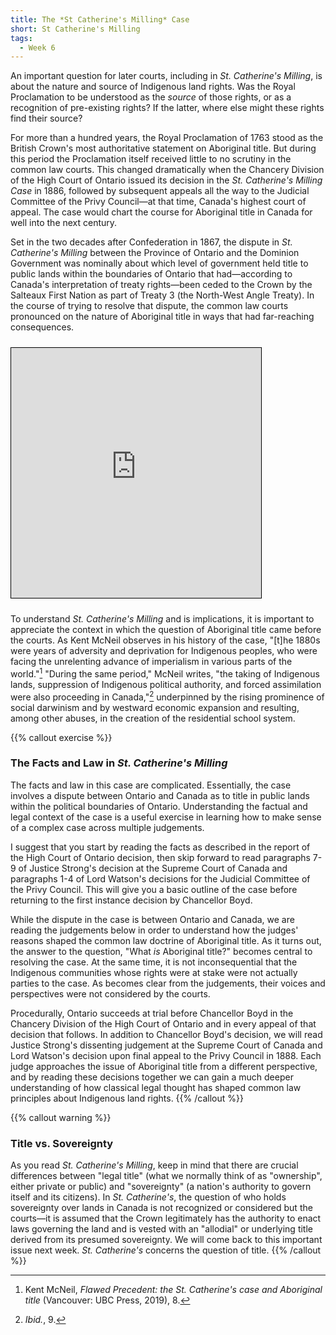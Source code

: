 ```yaml
---
title: The *St Catherine's Milling* Case
short: St Catherine's Milling
tags:
  - Week 6
---
```


An important question for later courts, including in *St. Catherine's Milling*, is about the nature and source of Indigenous land rights. Was the Royal Proclamation to be understood as the *source* of those rights, or as a recognition of pre-existing rights? If the latter, where else might these rights find their source? 

For more than a hundred years, the Royal Proclamation of 1763 stood as the British Crown's most authoritative statement on Aboriginal title. But during this period the Proclamation itself received little to no scrutiny in the common law courts. This changed dramatically when the Chancery Division of the High Court of Ontario issued its decision in the *St. Catherine's Milling Case* in 1886, followed by subsequent appeals all the way to the Judicial Committee of the Privy Council—at that time, Canada's highest court of appeal. The case would chart the course for Aboriginal title in Canada for well into the next century.

Set in the two decades after Confederation in 1867, the dispute in *St. Catherine's Milling* between the Province of Ontario and the Dominion Government was nominally about which level of government held title to public lands within the boundaries of Ontario that had—according to Canada's interpretation of treaty rights—been ceded to the Crown by the Salteaux First Nation as part of Treaty 3 (the North-West Angle Treaty). In the course of trying to resolve that dispute, the common law courts pronounced on the nature of Aboriginal title in ways that had far-reaching consequences.

<iframe height="400" width="400" src="https://native-land.ca/wp-content/themes/Native-Land-Theme/embed/embed.html?maps=territories,treaties&name=treaty3" style="border:1px solid black; margin-top: 10px; margin-bottom: 10px;"></iframe>

To understand *St. Catherine's Milling* and is implications, it is important to appreciate the context in which the question of Aboriginal title came before the courts. As Kent McNeil observes in his history of the case, "[t]he 1880s were years of adversity and deprivation for Indigenous peoples, who were facing the unrelenting advance of imperialism in various parts of the world."[^mcneil2019a] "During the same period," McNeil writes, "the taking of Indigenous lands, suppression of Indigenous political authority, and forced assimilation were also proceeding in Canada,"[^mcneil2019b] underpinned by the rising prominence of social darwinism and by westward economic expansion and resulting, among other abuses, in the creation of the residential school system. 

{{% callout exercise %}} 

### The Facts and Law in *St. Catherine's Milling*

The facts and law in this case are complicated. Essentially, the case involves a dispute between Ontario and Canada as to title in public lands within the political boundaries of Ontario. Understanding the factual and legal context of the case is a useful exercise in learning how to make sense of a complex case across multiple judgements. 

I suggest that you start by reading the facts as described in the report of the High Court of Ontario decision, then skip forward to read paragraphs 7-9 of Justice Strong's decision at the Supreme Court of Canada and paragraphs 1-4 of Lord Watson's decisions for the Judicial Committee of the Privy Council. This will give you a basic outline of the case before returning to the first instance decision by Chancellor Boyd.

While the dispute in the case is between Ontario and Canada, we are reading the judgements below in order to understand how the judges' reasons shaped the common law doctrine of Aboriginal title. As it turns out, the answer to the question, "What *is* Aboriginal title?" becomes central to resolving the case. At the same time, it is not inconsequential that the Indigenous communities whose rights were at stake were not actually parties to the case. As becomes clear from the judgements, their voices and perspectives were not considered by the courts.

Procedurally, Ontario succeeds at trial before Chancellor Boyd in the Chancery Division of the High Court of Ontario and in every appeal of that decision that follows. In addition to Chancellor Boyd's decision, we will read Justice Strong's dissenting judgement at the Supreme Court of Canada and Lord Watson's decision upon final appeal to the Privy Council in 1888. Each judge approaches the issue of Aboriginal title from a different perspective, and by reading these decisions together we can gain a much deeper understanding of how classical legal thought has shaped common law principles about Indigenous land rights.
{{% /callout %}}

{{% callout warning %}} 

### Title vs. Sovereignty

As you read *St. Catherine's Milling*, keep in mind that there are crucial differences between "legal title" (what we normally think of as "ownership", either private or public) and "sovereignty" (a nation's authority to govern itself and its citizens). In *St. Catherine's*, the question of who holds sovereignty over lands in Canada is not recognized or considered but the courts—it is assumed that the Crown legitimately has the authority to enact laws governing the land and is vested with an "allodial" or underlying title derived from its presumed sovereignty. We will come back to this important issue next week. *St. Catherine's* concerns the question of title.
{{% /callout %}}

[^mcneil2019a]: Kent McNeil, *Flawed Precedent: the St. Catherine's case and Aboriginal title* (Vancouver: UBC Press, 2019), 8.

[^mcneil2019b]: *Ibid.*, 9.
